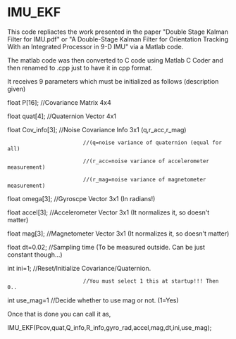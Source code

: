 # IMU_EKF
This code repliactes the work presented in the paper "Double Stage Kalman Filter for IMU.pdf" 
or "A Double-Stage Kalman Filter for Orientation Tracking With an Integrated Processor in 9-D IMU" 
via a Matlab code. 

The matlab code was then converted to C code using Matlab C Coder 
and then renamed to .cpp just to have it in cpp format.

It receives 9 parameters which must be initialized as follows (description given)

float P[16];                //Covariance Matrix 4x4

float quat[4];              //Quaternion Vector 4x1

float Cov_info[3];          //Noise Covariance Info 3x1 (q,r_acc,r_mag) 

                            //(q=noise variance of quaternion (equal for all)
                            
                            //(r_acc=noise variance of accelerometer measurement)
                            
                            //(r_mag=noise variance of magnetometer measurement)
                            
float omega[3];             //Gyroscpe Vector 3x1 (In radians!)

float accel[3];             //Accelerometer Vector 3x1 (It normalizes it, so doesn't matter)

float mag[3];               //Magnetometer Vector 3x1 (It normalizes it, so doesn't matter)

float dt=0.02;              //Sampling time (To be measured outside. Can be just constant though...)

int ini=1;                  //Reset/Initialize Covariance/Quaternion. 

                            //You must select 1 this at startup!!! Then 0..
                            
int use_mag=1               //Decide whether to use mag or not. (1=Yes)

Once that is done you can call it as, 

IMU_EKF(Pcov,quat,Q_info,R_info,gyro_rad,accel,mag,dt,ini,use_mag);
